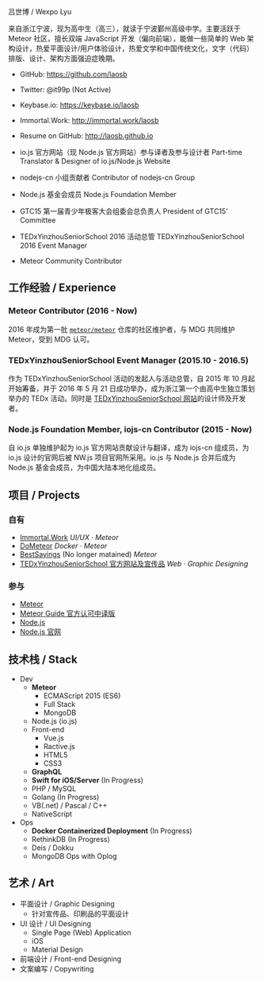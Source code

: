 吕世博 / Wexpo Lyu

来自浙江宁波，现为高中生（高三），就读于宁波鄞州高级中学。主要活跃于 Meteor 社区，擅长双端 JavaScript 开发（偏向前端），能做一些简单的 Web 架构设计，热爱平面设计/用户体验设计，热爱文学和中国传统文化，文字（代码）排版、设计、架构方面强迫症晚期。

* GitHub: https://github.com/laosb
* Twitter: @it99p (Not Active)
* Keybase.io: https://keybase.io/laosb
* Immortal.Work: http://immortal.work/laosb
* Resume on GitHub: http://laosb.github.io


* io.js 官方网站（现 Node.js 官方网站）参与译者及参与设计者 Part-time Translator & Designer of io.js/Node.js Website
* nodejs-cn 小组贡献者 Contributor of nodejs-cn Group
* Node.js 基金会成员 Node.js Foundation Member
* GTC15 第一届青少年极客大会组委会总负责人 President of GTC15’ Committee
* TEDxYinzhouSeniorSchool 2016 活动总管 TEDxYinzhouSeniorSchool 2016 Event Manager
* Meteor Community Contributor

## 工作经验 / Experience

### Meteor Contributor (2016 - Now)
2016 年成为第一批 [`meteor/meteor`](https://github.com/meteor/meteor) 仓库的社区维护者，与 MDG 共同维护 Meteor，受到 MDG 认可。

### TEDxYinzhouSeniorSchool Event Manager (2015.10 - 2016.5)
作为 TEDxYinzhouSeniorSchool 活动的发起人与活动总管，自 2015 年 10 月起开始筹备，并于 2016 年 5 月 21 日成功举办，成为浙江第一个由高中生独立策划举办的 TEDx 活动。同时是 [TEDxYinzhouSeniorSchool 网站](http://tedx.nbyg.net)的设计师及开发者。

### Node.js Foundation Member, iojs-cn Contributor (2015 - Now)
自 io.js 单独维护起为 io.js 官方网站贡献设计与翻译，成为 iojs-cn 组成员，为 io.js 设计的官网后被 NW.js 项目官网所采用。io.js 与 Node.js 合并后成为 Node.js 基金会成员，为中国大陆本地化组成员。

## 项目 / Projects 

### 自有
* [Immortal.Work](http://immortal.work) *UI/UX* · *Meteor*
* [DoMeteor](https://github.com/vividcloud/dometeor) *Docker* · *Meteor*
* [BestSayings](https://github.com/laosb/BestSayings) (No longer matained) *Meteor*
* [TEDxYinzhouSeniorSchool 官方网站及宣传品](http://tedx.nbyg.net) *Web* · *Graphic Designing*

### 参与
* [Meteor](https://github.com/meteor/meteor)
* [Meteor Guide 官方认可中译版](https://github.com/ourmeteor/guide-zh)
* [Node.js](https://github.com/nodejs/node)
* [Node.js 官网](https://github.com/nodejs/nodejs.org)

## 技术栈 / Stack

* Dev
  * **Meteor**
    * ECMAScript 2015 (ES6)
    * Full Stack
    * MongoDB
  * Node.js (io.js)
  * Front-end
    * Vue.js
    * Ractive.js
    * HTML5
    * CSS3
  * **GraphQL**
  * **Swift for iOS/Server** (In Progress)
  * PHP / MySQL
  * Golang  (In Progress)
  * VB(.net) / Pascal / C++
  * NativeScript
* Ops
  * **Docker Containerized Deployment** (In Progress)
  * RethinkDB (In Progress)
  * Deis / Dokku
  * MongoDB Ops with Oplog

## 艺术 / Art

* 平面设计 / Graphic Designing
  * 针对宣传品、印刷品的平面设计
* UI 设计 / UI Designing
  * Single Page (Web) Application
  * iOS
  * Material Design
* 前端设计 / Front-end Designing
* 文案编写 / Copywriting
